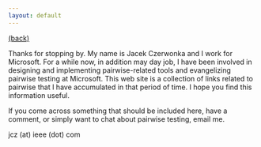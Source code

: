 ```yaml
---
layout: default
---
```


[(back)](./)

Thanks for stopping by. My name is Jacek Czerwonka and I work for Microsoft. For a while now, in addition may day job, I have been involved in designing and implementing pairwise-related tools and evangelizing pairwise testing at Microsoft. This web site is a collection of links related to pairwise that I have accumulated in that period of time. I hope you find this information useful.

If you come across something that should be included here, have a comment, or simply want to chat about pairwise testing, email me.

jcz (at) ieee (dot) com
